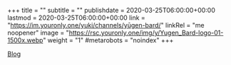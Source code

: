 +++
title = ""
subtitle = ""
publishdate = 2020-03-25T06:00:00+00:00
lastmod = 2020-03-25T06:00:00+00:00
link = "https://im.youronly.one/yuki/channels/yūgen-bard/"
linkRel = "me noopener"
image = "https://rsc.youronly.one/img/y/Yugen_Bard-logo-01-1500x.webp"
weight = "1"
#metarobots = "noindex"
+++

[Blog](https://im.youronly.one/yuki/channels/yūgen-bard/ "Blog")
